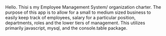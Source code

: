 Hello. Thisi s my Employee Management System/ organization charter. The purpose of this app is to allow for a small to medium sized business to easily keep track of employees, salary for a particular position, departments, roles and the lower tiers of management. This utilizes primarily javascript, mysql, and the console.table package. 
